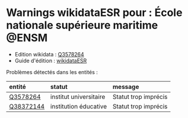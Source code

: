 Warnings wikidataESR pour : École nationale supérieure maritime @ENSM
================

- Edition wikidata : [Q3578264](https://www.wikidata.org/wiki/Q3578264)
- Guide d'édition : [wikidataESR](https://github.com/cpesr/wikidataESR/)



Problèmes détectés dans les entités :

|entité                                               |statut                 |message              |
|:----------------------------------------------------|:----------------------|:--------------------|
|[Q3578264](https://www.wikidata.org/wiki/Q3578264)   |institut universitaire |Statut trop imprécis |
|[Q38372144](https://www.wikidata.org/wiki/Q38372144) |institution éducative  |Statut trop imprécis |
